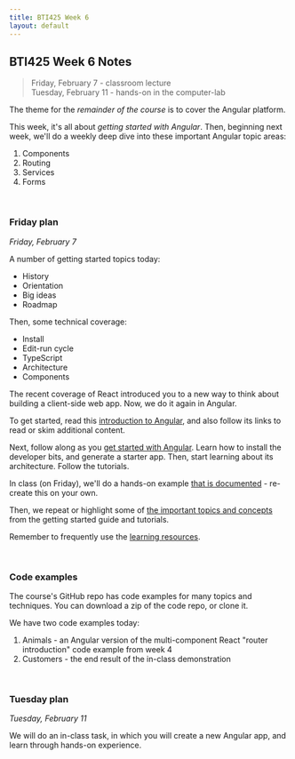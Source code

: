 ```yaml
---
title: BTI425 Week 6
layout: default
---
```


## BTI425 Week 6 Notes

> Friday, February 7 - classroom lecture  
> Tuesday, February 11 - hands-on in the computer-lab 

The theme for the *remainder of the course* is to cover the Angular platform.  

This week, it's all about *getting started with Angular*. Then, beginning next week, we'll do a weekly deep dive into these important Angular topic areas:
1. Components
2. Routing
3. Services
4. Forms

<br>

### Friday plan

*Friday, February 7* 

A number of getting started topics today:
* History
* Orientation
* Big ideas
* Roadmap

Then, some technical coverage:
* Install
* Edit-run cycle
* TypeScript
* Architecture
* Components

The recent coverage of React introduced you to a new way to think about building a client-side web app. Now, we do it again in Angular.  

To get started, read this [introduction to Angular](angular-intro), and also follow its links to read or skim additional content.

Next, follow along as you [get started with Angular](angular-get-started). Learn how to install the developer bits, and generate a starter app. Then, start learning about its architecture. Follow the tutorials. 

In class (on Friday), we'll do a hands-on example [that is documented](angular-intro-inclass) - re-create this on your own. 

Then, we repeat or highlight some of [the important topics and concepts](angular-architecture) from the getting started guide and tutorials. 

Remember to frequently use the [learning resources](/resources).

<br>

### Code examples

The course's GitHub repo has code examples for many topics and techniques. You can download a zip of the code repo, or clone it. 

We have two code examples today:
1. Animals - an Angular version of the multi-component React "router introduction" code example from week 4 
2. Customers - the end result of the in-class demonstration 

<br>

### Tuesday plan

*Tuesday, February 11* 

We will do an in-class task, in which you will create a new Angular app, and learn through hands-on experience. 

<br>
